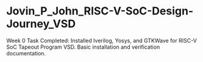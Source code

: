 # Jovin_P_John_RISC-V-SoC-Design-Journey_VSD
Week 0 Task Completed: Installed Iverilog, Yosys, and GTKWave for RISC-V SoC Tapeout Program VSD. Basic installation and verification documentation.
